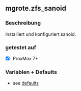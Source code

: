 ## mgrote.zfs_sanoid

### Beschreibung
Installiert und konfiguriert sanoid.

### getestet auf
- [x] ProxMox 7*

### Variablen + Defaults
- see [defaults](./defaults/main.yml)
